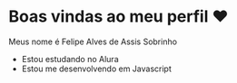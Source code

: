# Boas vindas ao meu perfil ❤️

Meus nome é Felipe Alves de Assis Sobrinho

- Estou estudando no Alura
- Estou me desenvolvendo em Javascript
  

